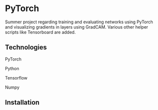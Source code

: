 # PyTorch
Summer project regarding training and evaluating networks using PyTorch and visualizing gradients in layers using GradCAM. Various other helper scripts like Tensorboard are added.

## Technologies 
PyTorch 

Python

Tensorflow 

Numpy

## Installation 


